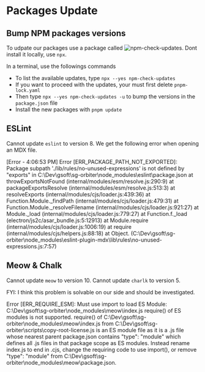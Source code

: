 # Packages Update

## Bump NPM packages versions

To udpate our packages use a package called ![npm-check-updates](https://www.npmjs.com/package/npm-check-updates). Dont install it locally, use `npx`.

In a terminal, use the followings commands

- To list the available updates, type `npx --yes npm-check-updates`
- If you want to proceed with the updates, your must first delete `pnpm-lock.yaml`
- Then type `npx --yes npm-check-updates -u` to bump the versions in the `package.json` file
- Install the new packages with `pnpm update`

## ESLint

Cannot update `eslint` to version 8. We get the following error when opening an MDX file.

[Error - 4:06:53 PM] Error [ERR_PACKAGE_PATH_NOT_EXPORTED]: Package subpath './lib/rules/no-unused-expressions' is not defined by "exports" in C:\Dev\gsoft\sg-orbiter\node_modules\eslint\package.json
    at throwExportsNotFound (internal/modules/esm/resolve.js:290:9)
    at packageExportsResolve (internal/modules/esm/resolve.js:513:3)
    at resolveExports (internal/modules/cjs/loader.js:439:36)
    at Function.Module._findPath (internal/modules/cjs/loader.js:479:31)
    at Function.Module._resolveFilename (internal/modules/cjs/loader.js:921:27)
    at Module._load (internal/modules/cjs/loader.js:779:27)
    at Function.f._load (electron/js2c/asar_bundle.js:5:12913)
    at Module.require (internal/modules/cjs/loader.js:1006:19)
    at require (internal/modules/cjs/helpers.js:88:18)
    at Object.<anonymous> (C:\Dev\gsoft\sg-orbiter\node_modules\eslint-plugin-mdx\lib\rules\no-unused-expressions.js:7:57)

## Meow & Chalk

Cannot update `meow` to version 10.
Cannot update `charlk` to version 5.

FYI: I think this problem is solvable on our side and should be investigated.

Error [ERR_REQUIRE_ESM]: Must use import to load ES Module: C:\Dev\gsoft\sg-orbiter\node_modules\meow\index.js
require() of ES modules is not supported.
require() of C:\Dev\gsoft\sg-orbiter\node_modules\meow\index.js from C:\Dev\gsoft\sg-orbiter\scripts\copy-root-license.js is an ES module file as it is a .js file whose nearest parent package.json contains "type": "module" which defines all .js files in that package scope as ES modules.
Instead rename index.js to end in .cjs, change the requiring code to use import(), or remove "type": "module" from C:\Dev\gsoft\sg-orbiter\node_modules\meow\package.json.
